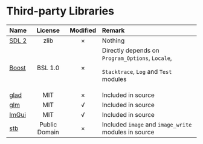 # Third-party Libraries
  | Name | License | Modified | Remark |
  |:-|:-:|:-:|:-|
  | [SDL 2](http://www.libsdl.org/) | zlib | × | Nothing |
  | [Boost](https://www.boost.org/) | BSL 1.0 | × | Directly depends on `Program_Options`, `Locale`,<p>`Stacktrace`, `Log` and `Test` modules |
  | [glad](https://github.com/Dav1dde/glad) | MIT | × | Included in source |
  | [glm](https://github.com/g-truc/glm) | MIT | √ | Included in source |
  | [ImGui](https://github.com/ocornut/imgui) | MIT | √ | Included in source |
  | [stb](https://github.com/nothings/stb) | Public Domain | × | Included `image` and `image_write` modules in source |
